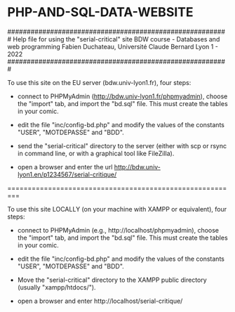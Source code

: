 # PHP-AND-SQL-DATA-WEBSITE

#########################################################
Help file for using the "serial-critical" site
BDW course - Databases and web programming
Fabien Duchateau, Université Claude Bernard Lyon 1 - 2022
#########################################################


To use this site on the EU server (bdw.univ-lyon1.fr), four steps:

- connect to PHPMyAdmin (http://bdw.univ-lyon1.fr/phpmyadmin), choose the "import" tab, and import the "bd.sql" file. This must create the tables in your comic.

- edit the file "inc/config-bd.php" and modify the values of the constants "USER", "MOTDEPASSE" and "BDD".

- send the "serial-critical" directory to the server (either with scp or rsync in command line, or with a graphical tool like FileZilla).

- open a browser and enter the url http://bdw.univ-lyon1.en/p1234567/serial-critique/


=========================================================


To use this site LOCALLY (on your machine with XAMPP or equivalent), four steps:

- connect to PHPMyAdmin (e.g., http://localhost/phpmyadmin), choose the "import" tab, and import the "bd.sql" file. This must create the tables in your comic.

- edit the file "inc/config-bd.php" and modify the values of the constants "USER", "MOTDEPASSE" and "BDD".

- Move the "serial-critical" directory to the XAMPP public directory (usually "xampp/htdocs/").

- open a browser and enter http://localhost/serial-critique/


